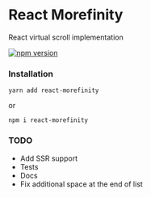 # React Morefinity

React virtual scroll implementation

[![npm version](https://img.shields.io/npm/v/react-morefinity.svg?style=flat-square)](https://www.npmjs.com/package/@1px.one/react-hooks)

### Installation
    yarn add react-morefinity
    
  or
    
    npm i react-morefinity

### TODO
* Add SSR support
* Tests
* Docs
* Fix additional space at the end of list
